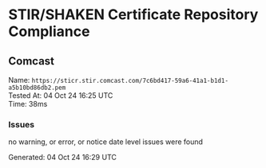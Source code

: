 # STIR/SHAKEN Certificate Repository Compliance

## Comcast

Name: `https://sticr.stir.comcast.com/7c6bd417-59a6-41a1-b1d1-a5b10bd86db2.pem`\
Tested At: 04 Oct 24 16:25 UTC\
Time: 38ms

### Issues

no warning, or error, or notice date level issues were found

Generated: 04 Oct 24 16:29 UTC